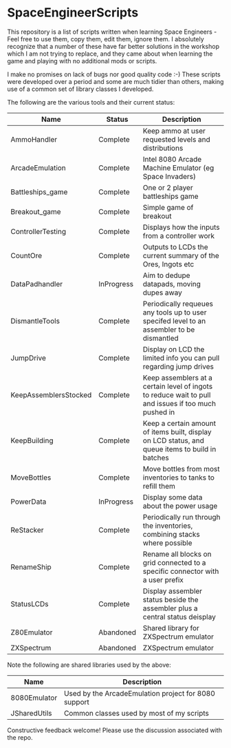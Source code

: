 # SpaceEngineerScripts

This repository is a list of scripts written when learning Space Engineers - Feel free to use them, 
copy them, edit them, ignore them. I absolutely recognize that a number of these have far better 
solutions in the workshop which I am not trying to replace, and they came about when learning the 
game and playing with no additional mods or scripts. 

I make no promises on lack of bugs nor good quality code :-)  These scripts were developed over a 
period and some are much tidier than others, making use of a common set of library classes I developed.

The following are the various tools and their current status:

| Name | Status | Description                                               |
| ---- | ------ | --------------------------------------------------------- |
| AmmoHandler  | Complete | Keep ammo at user requested levels and distributions |
| ArcadeEmulation | Complete | Intel 8080 Arcade Machine Emulator (eg Space Invaders) |
| Battleships_game | Complete  | One or 2 player battleships game |
| Breakout_game | Complete | Simple game of breakout |
| ControllerTesting | Complete | Displays how the inputs from a controller work |
| CountOre | Complete | Outputs to LCDs the current summary of the Ores, Ingots etc |
| DataPadhandler | InProgress | Aim to dedupe datapads, moving dupes away |
| DismantleTools | Complete | Periodically requeues any tools up to user specifed level to an assembler to be dismantled |
| JumpDrive | Complete | Display on LCD the limited info you can pull regarding jump drives |
| KeepAssemblersStocked | Complete | Keep assemblers at a certain level of ingots to reduce wait to pull and issues if too much pushed in |
| KeepBuilding | Complete | Keep a certain amount of items built, display on LCD status, and queue items to build in batches |
| MoveBottles | Complete | Move bottles from most inventories to tanks to refill them |
| PowerData | InProgress | Display some data about the power usage |
| ReStacker | Complete | Periodically run through the inventories, combining stacks where possible |
| RenameShip | Complete | Rename all blocks on grid connected to a specific connector with a user prefix |
| StatusLCDs | Complete | Display assembler status beside the assembler plus a central status deisplay |
| Z80Emulator | Abandoned | Shared library for ZXSpectrum emulator
| ZXSpectrum | Abandoned| ZXSpectrum emulator


Note the following are shared libraries used by the above:

| Name | Description                                               |
| ---- | --------------------------------------------------------- |
| 8080Emulator | Used by the ArcadeEmulation project for 8080 support |
| JSharedUtils | Common classes used by most of my scripts |
 
Constructive feedback welcome! Please use the discussion associated with the repo.